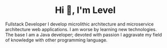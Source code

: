 <h1 align="center">Hi 👋, I'm Level</h1>
Fullstack Developer I develop microlithic architecture and microservice architecture web applications. I am worse by learning new technologies. The base I am a Java developer; devoted with passion I aggravate my field of knowledge with other programming language.
